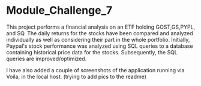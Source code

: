# Module_Challenge_7
 
 This project performs a financial analysis on an ETF holding GOST,GS,PYPL, and SQ. 
 The daily returns for the stocks have been compared and analyzed individually as well as considering their part in the whole portfolio.
 Initially, Paypal's stock performance was analyzed using SQL queries to a database containing historical price data for the stocks. 
 Subsequently, the SQL queries are improved/optimized. 
 
I have also added a couple of screenshots of the application running via Voila, in the local host. (trying to add pics to the readme)

